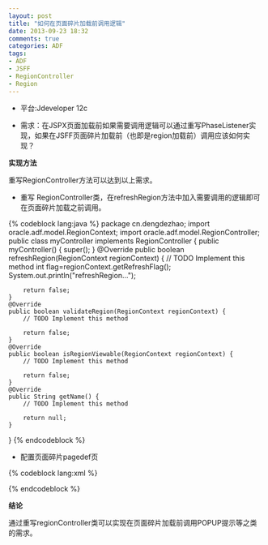 ```yaml
---
layout: post
title: "如何在页面碎片加载前调用逻辑"
date: 2013-09-23 18:32
comments: true
categories: ADF
tags:
- ADF
- JSFF
- RegionController
- Region
---
```


- 平台:Jdeveloper 12c

- 需求：在JSPX页面加载前如果需要调用逻辑可以通过重写PhaseListener实现，如果在JSFF页面碎片加载前（也即是region加载前）调用应该如何实现？

**实现方法**

重写RegionController方法可以达到以上需求。

- 重写 RegionController类，在refreshRegion方法中加入需要调用的逻辑即可在页面碎片加载之前调用。

{% codeblock lang:java %}
package cn.dengdezhao;
import oracle.adf.model.RegionContext;
import oracle.adf.model.RegionController;
public class myController implements RegionController {
    public myController() {
        super();
    }
    @Override
    public boolean refreshRegion(RegionContext regionContext) {
        // TODO Implement this method
        int flag=regionContext.getRefreshFlag();
        System.out.println("refreshRegion...");      
        
        return false;
    }
    @Override
    public boolean validateRegion(RegionContext regionContext) {
        // TODO Implement this method
        
        return false;
    }
    @Override
    public boolean isRegionViewable(RegionContext regionContext) {
        // TODO Implement this method
        
        return false;
    }
    @Override
    public String getName() {
        // TODO Implement this method
        
        return null;
    }
}
{% endcodeblock %}

- 配置页面碎片pagedef页

{% codeblock lang:xml %}
<?xml version="1.0" encoding="UTF-8" ?>
<pageDefinition xmlns="http://xmlns.oracle.com/adfm/uimodel" version="12.1.2.66.68" id="iteratorInputPageDef"
                ControllerClass="cn.dengdezhao.myController"
                Package="cn.dengdezhao.pageDefs">
  <parameters/>
  <executables>
    <variableIterator id="variables"/>
  </executables>
  <bindings/>
</pageDefinition>
{% endcodeblock %}

**结论**

通过重写regionController类可以实现在页面碎片加载前调用POPUP提示等之类的需求。
